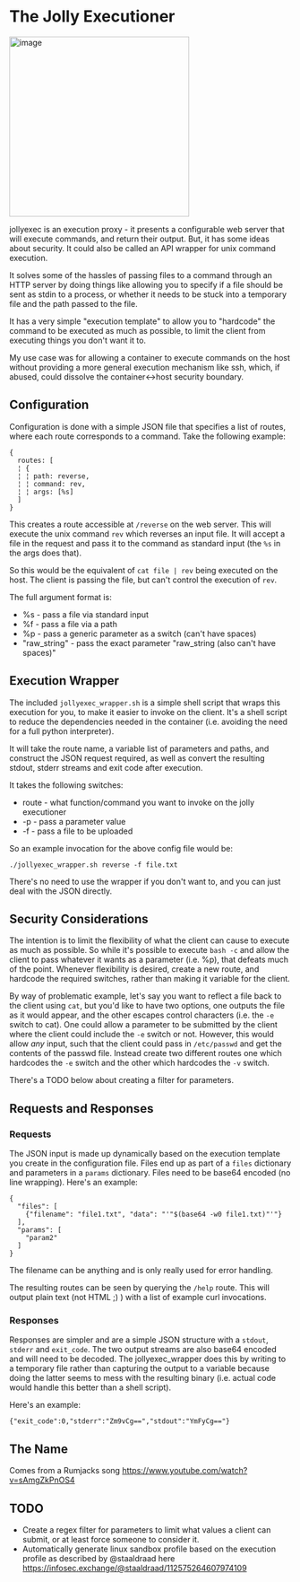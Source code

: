 # The Jolly Executioner

<img width="321" alt="image" src="https://github.com/singe/jollyexec/assets/1150684/a1c0833d-3c84-46d1-be79-e17234efab70">

jollyexec is an execution proxy - it presents a configurable web server that will execute commands, and return their output. But, it has some ideas about security. It could also be called an API wrapper for unix command execution.

It solves some of the hassles of passing files to a command through an HTTP server by doing things like allowing you to specify if a file should be sent as stdin to a process, or whether it needs to be stuck into a temporary file and the path passed to the file.

It has a very simple "execution template" to allow you to "hardcode" the command to be executed as much as possible, to limit the client from executing things you don't want it to.

My use case was for allowing a container to execute commands on the host without providing a more general execution mechanism like ssh, which, if abused, could dissolve the container<->host security boundary.

## Configuration

Configuration is done with a simple JSON file that specifies a list of routes, where each route corresponds to a command. Take the following example:

```
{
  routes: [
  ¦ {
  ¦ ¦ path: reverse,
  ¦ ¦ command: rev,
  ¦ ¦ args: [%s]
  ]
}
```

This creates a route accessible at `/reverse` on the web server. This will execute the unix command `rev` which reverses an input file. It will accept a file in the request and pass it to the command as standard input (the `%s` in the args does that).

So this would be the equivalent of `cat file | rev` being executed on the host. The client is passing the file, but can't control the execution of `rev`.

The full argument format is:

* %s - pass a file via standard input
* %f - pass a file via a path
* %p - pass a generic parameter as a switch (can't have spaces)
* "raw_string" - pass the exact parameter "raw_string (also can't have spaces)"

## Execution Wrapper

The included `jollyexec_wrapper.sh` is a simple shell script that wraps this execution for you, to make it easier to invoke on the client. It's a shell script to reduce the dependencies needed in the container (i.e. avoiding the need for a full python interpreter).

It will take the route name, a variable list of parameters and paths, and construct the JSON request required, as well as convert the resulting stdout, stderr streams and exit code after execution.

It takes the following switches:

* route - what function/command you want to invoke on the jolly executioner
* -p - pass a parameter value
* -f - pass a file to be uploaded

So an example invocation for the above config file would be:

`./jollyexec_wrapper.sh reverse -f file.txt`

There's no need to use the wrapper if you don't want to, and you can just deal with the JSON directly.

## Security Considerations

The intention is to limit the flexibility of what the client can cause to execute as much as possible. So while it's possible to execute `bash -c` and allow the client to pass whatever it wants as a parameter (i.e. %p), that defeats much of the point. Whenever flexibility is desired, create a new route, and hardcode the required switches, rather than making it variable for the client.

By way of problematic example, let's say you want to reflect a file back to the client using `cat`, but you'd like to have two options, one outputs the file as it would appear, and the other escapes control characters (i.e. the `-e` switch to cat). One could allow a parameter to be submitted by the client where the client could include the `-e` switch or not. However, this would allow *any* input, such that the client could pass in `/etc/passwd` and get the contents of the passwd file. Instead create two different routes one which hardcodes the `-e` switch and the other which hardcodes the `-v` switch.

There's a TODO below about creating a filter for parameters.

## Requests and Responses

### Requests

The JSON input is made up dynamically based on the execution template you create in the configuration file. Files end up as part of a `files` dictionary and parameters in a `params` dictionary. Files need to be base64 encoded (no line wrapping). Here's an example:

```
{
  "files": [
    {"filename": "file1.txt", "data": "'"$(base64 -w0 file1.txt)"'"}
  ],
  "params": [
    "param2"
  ]
}
```

The filename can be anything and is only really used for error handling.

The resulting routes can be seen by querying the `/help` route. This will output plain text (not HTML ;) ) with a list of example curl invocations.

### Responses

Responses are simpler and are a simple JSON structure with a `stdout`, `stderr` and `exit_code`. The two output streams are also base64 encoded and will need to be decoded. The jollyexec_wrapper does this by writing to a temporary file rather than capturing the output to a variable because doing the latter seems to mess with the resulting binary (i.e. actual code would handle this better than a shell script).

Here's an example:

```
{"exit_code":0,"stderr":"Zm9vCg==","stdout":"YmFyCg=="}
```

## The Name

Comes from a Rumjacks song https://www.youtube.com/watch?v=sAmgZkPnOS4

## TODO

* Create a regex filter for parameters to limit what values a client can submit, or at least force someone to consider it.
* Automatically generate linux sandbox profile based on the execution profile as described by @staaldraad here https://infosec.exchange/@staaldraad/112575264607974109

